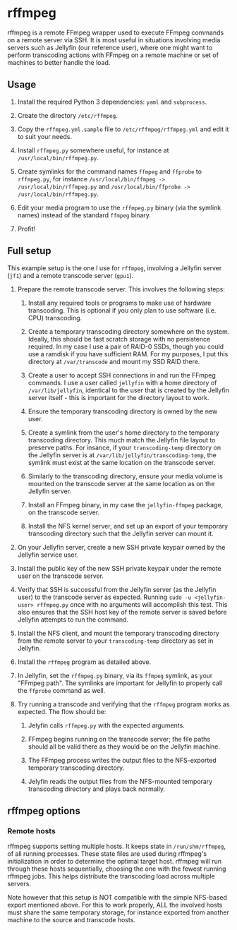 # rffmpeg

rffmpeg is a remote FFmpeg wrapper used to execute FFmpeg commands on a remote server via SSH. It is most useful in situations involving media servers such as Jellyfin (our reference user), where one might want to perform transcoding actions with FFmpeg on a remote machine or set of machines to better handle the load.

## Usage

1. Install the required Python 3 dependencies: `yaml` and `subprocess`.

1. Create the directory `/etc/rffmpeg`.

1. Copy the `rffmpeg.yml.sample` file to `/etc/rffmpeg/rffmpeg.yml` and edit it to suit your needs.

1. Install `rffmpeg.py` somewhere useful, for instance at `/usr/local/bin/rffmpeg.py`.

1. Create symlinks for the command names `ffmpeg` and `ffprobe` to `rffmpeg.py`, for instance `/usr/local/bin/ffmpeg -> /usr/local/bin/rffmpeg.py` and `/usr/local/bin/ffprobe -> /usr/local/bin/rffmpeg.py`.

1. Edit your media program to use the `rffmpeg.py` binary (via the symlink names) instead of the standard `ffmpeg` binary.

1. Profit!

## Full setup

This example setup is the one I use for `rffmpeg`, involving a Jellyfin server (`jf1`) and a remote transcode server (`gpu1`).

1. Prepare the remote transcode server. This involves the following steps:

   1. Install any required tools or programs to make use of hardware transcoding. This is optional if you only plan to use software (i.e. CPU) transcoding.

   1. Create a temporary transcoding directory somewhere on the system. Ideally, this should be fast scratch storage with no persistence required. In my case I use a pair of RAID-0 SSDs, though you could use a ramdisk if you have sufficient RAM. For my purposes, I put this directory at `/var/transcode` and mount my SSD RAID there.

   1. Create a user to accept SSH connections in and run the FFmpeg commands. I use a user called `jellyfin` with a home directory of `/var/lib/jellyfin`, identical to the user that is created by the Jellyfin server itself - this is important for the directory layout to work.

   1. Ensure the temporary transcoding directory is owned by the new user.

   1. Create a symlink from the user's home directory to the temporary transcoding directory. This much match the Jellyfin file layout to preserve paths. For insance, if your `transcoding-temp` directory on the Jellyfin server is at `/var/lib/jellyfin/transcoding-temp`, the symlink must exist at the same location on the transcode server.

   1. Similarly to the transcoding directory, ensure your media volume is mounted on the transcode server at the same location as on the Jellyfin server.

   1. Install an FFmpeg binary, in my case the `jellyfin-ffmpeg` package, on the transcode server.

   1. Install the NFS kernel server, and set up an export of your temporary transcoding directory such that the Jellyfin server can mount it.

1. On your Jellyfin server, create a new SSH private keypair owned by the Jellyfin service user.

1. Install the public key of the new SSH private keypair under the remote user on the transcode server.

1. Verify that SSH is successful from the Jellyfin server (as the Jellyfin user) to the transcode server as expected. Running `sudo -u <jellyfin-user> rffmpeg.py` once with no arguments will accomplish this test. This also ensures that the SSH host key of the remote server is saved before Jellyfin attempts to run the command.

1. Install the NFS client, and mount the temporary transcoding directory from the remote server to your `transcoding-temp` directory as set in Jellyfin.

1. Install the `rffmpeg` program as detailed above.

1. In Jellyfin, set the `rffmpeg.py` binary, via its `ffmpeg` symlink, as your "FFmpeg path". The symlinks are important for Jellyfin to properly call the `ffprobe` command as well.

1. Try running a transcode and verifying that the `rffmpeg` program works as expected. The flow should be:

    1. Jelyfin calls `rffmpeg.py` with the expected arguments.

    1. FFmpeg begins running on the transcode server; the file paths should all be valid there as they would be on the Jellyfin machine.

    1. The FFmpeg process writes the output files to the NFS-exported temporary transcoding directory.

    1. Jelyfin reads the output files from the NFS-mounted temporary transcoding directory and plays back normally.

## rffmpeg options

### Remote hosts

rffmpeg supports setting multiple hosts. It keeps state in `/run/shm/rffmpeg`, of all running processes. These state files are used during rffmpeg's initialization in order to determine the optimal target host. rffmpeg will run through these hosts sequentially, choosing the one with the fewest running rffmpeg jobs. This helps distribute the transcoding load across multiple servers.

Note however that this setup is NOT compatible with the simple NFS-based export mentioned above. For this to work properly, ALL the involved hosts must share the same temporary storage, for instance exported from another machine to the source and transcode hosts.

